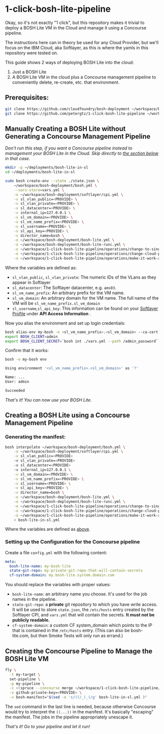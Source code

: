 # 1-click-bosh-lite-pipeline

Okay, so it's not exactly "1 click", but this repository makes it trivial to deploy a BOSH Lite VM in the Cloud and manage it using a Concourse pipeline.

The instructions here can in theory be used for any Cloud Provider, but we'll focus on the IBM Cloud, aka Softlayer, as this is where the yamls in this repository were tested on.

This guide shows 2 ways of deploying BOSH Lite into the cloud:
1. Just a BOSH Lite
2. A BOSH Lite VM in the cloud plus a Concourse management pipeline to conveniently delete, re-create, etc. that environment.

## Prerequisites:

```bash
git clone https://github.com/cloudfoundry/bosh-deployment ~/workspace/bosh-deployment
git clone https://github.com/petergtz/1-click-bosh-lite-pipeline ~/workspace/1-click-bosh-lite-pipeline
```

## Manually Creating a BOSH Lite without Generating a Concourse Management Pipeline

_Don't run this step, if you want a Concourse pipeline instead to management your BOSH Lite in the Cloud. Skip directly to [the section below](#creating-a-bosh-lite-using-a-concourse-management-pipeline) in that case._

```bash
mkdir -p ~/deployments/bosh-lite-in-sl
cd ~/deployments/bosh-lite-in-sl

sudo bosh create-env --state ./state.json \
    ~/workspace/bosh-deployment/bosh.yml \
    --vars-store=vars.yml \
    -o ~/workspace/bosh-deployment/softlayer/cpi.yml \
    -v sl_vlan_public=<PROVIDE> \
    -v sl_vlan_private=<PROVIDE> \
    -v sl_datacenter=<PROVIDE> \
    -v internal_ip=127.0.0.1 \
    -v sl_vm_domain=<PROVIDE> \
    -v sl_vm_name_prefix=<PROVIDE> \
    -v sl_username=<PROVIDE> \
    -v sl_api_key=<PROVIDE> \
    -v director_name=bosh \
    -o ~/workspace/bosh-deployment/bosh-lite.yml \
    -o ~/workspace/bosh-deployment/bosh-lite-runc.yml \
    -o ~/workspace/1-click-bosh-lite-pipeline/operations/change-to-single-dynamic-network-named-default.yml \
    -o ~/workspace/1-click-bosh-lite-pipeline/operations/change-cloud-provider-mbus-host.yml \
    -o ~/workspace/1-click-bosh-lite-pipeline/operations/make-it-work-again-workaround.yml
```

Where the variables are defined as:
- `sl_vlan_public`, `sl_vlan_private`: The numeric IDs of the VLans as they appear in Softlayer
- `sl_datacenter`: The Softlayer datacenter, e.g. `ams03`.
- `sl_vm_name_prefix`: An arbitrary prefix for the VM name.
- `sl_vm_domain`: An arbitrary domain for the VM name. The full name of the VM will be `sl_vm_name_prefix.sl_vm_domain`
- `sl_username`,`sl_api_key`: This information can be found on your [Softlayer Profile](https://control.softlayer.com/account/user/profile) under **API Access Information** .

Now you alias the environment and set up login credentials:

```bash
bosh alias-env my-bosh -e <sl_vm_name_prefix>.<sl_vm_domain> --ca-cert <(bosh int ./vars.yml --path /director_ssl/ca)
export BOSH_CLIENT=admin
export BOSH_CLIENT_SECRET=`bosh int ./vars.yml --path /admin_password`
```

Confirm that it works:
```bash
bosh -e my-bosh env

Using environment '<sl_vm_name_prefix>.<sl_vm_domain>' as '?'

Name: ...
User: admin

Succeeded
```

_That's it! You can now use your BOSH Lite._


## Creating a BOSH Lite using a Concourse Management Pipeline

### Generating the manifest:
```bash
bosh interpolate ~/workspace/bosh-deployment/bosh.yml \
    -o ~/workspace/bosh-deployment/softlayer/cpi.yml \
    -v sl_vlan_public=<PROVIDE>
    -v sl_vlan_private=<PROVIDE>
    -v sl_datacenter=<PROVIDE>
    -v internal_ip=127.0.0.1 \
    -v sl_vm_domain=<PROVIDE> \
    -v sl_vm_name_prefix=<PROVIDE> \
    -v sl_username=<PROVIDE> \
    -v sl_api_key=<PROVIDE> \
    -v director_name=bosh \
    -o ~/workspace/bosh-deployment/bosh-lite.yml \
    -o ~/workspace/bosh-deployment/bosh-lite-runc.yml \
    -o ~/workspace/1-click-bosh-lite-pipeline/operations/change-to-single-dynamic-network-named-default.yml \
    -o ~/workspace/1-click-bosh-lite-pipeline/operations/change-cloud-provider-mbus-host.yml \
    -o ~/workspace/1-click-bosh-lite-pipeline/operations/make-it-work-again-workaround.yml \
    > bosh-lite-in-sl.yml
```

Where the variables are defined as [above](#manually-creating-a-bosh-lite-without-generating-a-concourse-management-pipeline).

### Setting up the Configuration for the Concourse pipeline

Create a file `config.yml` with the following content:
```yaml
meta:
  bosh-lite-name: my-bosh-lite
  state-git-repo: my-private-git-repo-that-will-contain-secrets
  cf-system-domain: my.bosh-lite.system.domain.com
```

You should replace the variables with proper values:
- `bosh-lite-name`: an arbitrary name you choose. It's used for the job names in the pipeline.
- `state-git-repo`: a **private** git repository to which you have write access. It will be used to store `state.json`, the `/etc/hosts` entry created by the Softlayer CPI, and `vars.yml` that will contain the secrets. **It must not be publicly readable.**
- `cf-system-domain`: a custom CF system_domain which points to the IP that is contained in the `/etc/hosts` entry. (This can also be bosh-lite.com, but then Smoke Tests will only run as errand.)

## Creating the Concourse Pipeline to Manage the BOSH Lite VM

```bash
fly \
  -t my-target \
  set-pipeline \
  -p my-pipeline \
  -c <(spruce --concourse merge ~/workspace/1-click-bosh-lite-pipeline/template.yml ~/workspace/1-click-bosh-lite-pipeline/deploy-and-test-cf.yml config.yml) \
  -v github-private-key=<PROVIDE> \
  -v bosh-manifest="$(sed -e 's/((/_(_(/g' bosh-lite-in-sl.yml )"
```

The `sed` command in the last line is needed, because otherwise Concourse would try to interpret the `((...))` in the manifest. It's basically "escaping" the manifest. The jobs in the pipeline appropriately unescape it.

_That's it! Go to your pipeline and let it run!_
